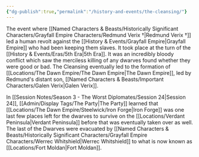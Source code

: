 ```yaml
---
{"dg-publish":true,"permalink":"/history-and-events/the-cleansing/"}
---
```


The event where [[Named Characters & Beasts/Historically Significant  Characters/Grayfall Empire Characters/Redmund Verix †\|Redmund Verix †]] led a human revolt against the [[History & Events/Grayfall Empire\|Grayfall Empire]] who had been keeping them slaves. It took place at the turn of the [[History & Events/Eras/5th Era\|5th Era]]. It was an incredibly bloody conflict which saw the merciless killing of any dwarves found whether they were good or bad. The Cleansing eventually led to the formation of [[Locations/The Dawn Empire/The Dawn Empire\|The Dawn Empire]], led by Redmund's distant son, [[Named Characters & Beasts/Important Characters/Galen Verix\|Galen Verix]].

In [[Session Notes/Season 3 - The Worst Diplomates/Session 24\|Session 24]], [[Admin/Display Tags/The Party\|The Party]] learned that [[Locations/The Dawn Empire/Steelwick/Iron Forge\|Iron Forge]] was one last few places left for the dwarves to survive on the [[Locations/Verdant Peninsula\|Verdant Peninsula]] before that was eventually taken over as well. The last of the Dwarves were evacuated by [[Named Characters & Beasts/Historically Significant  Characters/Grayfall Empire Characters/Werrec Whitshield\|Werrec Whitshield]] to what is now known as [[Locations/Fort Moldan\|Fort Moldan]].